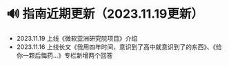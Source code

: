 # 🔊 指南近期更新（2023.11.19更新）



* 2023.11.19 上线《微软亚洲研究院项目》介绍
* 2023.11.16 上线长文《我用四年时间，意识到了高中就意识到了的东西》、《给你一颗后悔药...》专栏新增两个回答
